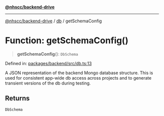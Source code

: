 [**@nhscc/backend-drive**](../../README.md)

***

[@nhscc/backend-drive](../../README.md) / [db](../README.md) / getSchemaConfig

# Function: getSchemaConfig()

> **getSchemaConfig**(): `DbSchema`

Defined in: [packages/backend/src/db.ts:13](https://github.com/nhscc/drive.api.hscc.bdpa.org/blob/718231ebbb0b386db32934d648e2479e8a0b4a18/packages/backend/src/db.ts#L13)

A JSON representation of the backend Mongo database structure. This is used
for consistent app-wide db access across projects and to generate transient
versions of the db during testing.

## Returns

`DbSchema`
